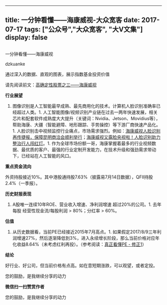 
---
title:   一分钟看懂——海康威视-大众宽客
date: 2017-07-17
tags: ["公众号","大众宽客", "大V文集"]
display: false
---


## 



一分钟看懂——海康威视




dzkuanke




通过深入的数据、直观的图表，展示指数基金投资价值


请先阅读前文：[高确定性股票之三——海康威视](http://mp.weixin.qq.com/s?__biz=MzAwMTc1MDcwNw==&amp;mid=2648271950&amp;idx=1&amp;sn=764532ee89c33e91719609d18f0ca7ea&amp;chksm=82f92f92b58ea6844bbdbca284497101ef0398c2f3b7544d92cf5a317f8f78e3e92d55280c0f&amp;scene=21#wechat_redirect)



**行业展望**
1. 图像识别是人工智能最早成熟、最先商用化的技术。计算机人脸识别准确率已经超过人类。1. 人工智能图像/视频识别产业链在过去一两年快速发展，相关芯片和配套软件成熟度大大提升（关键词：Nvidia、Jetson、Movidius等），帮助海康、大疆（智能避障、地形跟踪、手势操控）等下游厂商快速产品化。1. 人脸识别击中视频监控行业痛点，市场需求强烈。例如：[海康威视人脸识别再传捷报，保障昆明商洽会顺利举行](http://mp.weixin.qq.com/s?__biz=MjM5OTA0NTM1Nw==&amp;mid=2651715873&amp;idx=1&amp;sn=7180d51ebe55fcf67f20de8bdacc8953&amp;chksm=bd3828a38a4fa1b581462ce2db9bbfbf6f3b53a061a9db5251b8695e86637db300454dbf3501&amp;scene=21#wechat_redirect)；[海康威视又露脸央视啦！人脸识别助力整治行人闯红灯](http://mp.weixin.qq.com/s?__biz=MjM5OTA0NTM1Nw==&amp;mid=2651715801&amp;idx=1&amp;sn=dba25e9814d60443c7614edb33e5aaf5&amp;chksm=bd38295b8a4fa04d815976f2b7be1cdfd5d85235e1e5fdf8914dec8c227279575a4c808bd86a&amp;scene=21#wechat_redirect)。1. 作为全球市场份额一哥，海康掌握着最多的行业视频数据、最优质的客户、最强的行业定制开发能力，在技术升级和强劲需求带动下，已经站在人工智能的风口。


**重点资金流向**

外资持股接近10%。其中港股通持股7.63%（披露易7月14日数据），QFII持股2.4%（一季报）。



**历史财报表现**
1. A股唯一连续10年ROE、营业收入增速、净利润增速 超过20%的公司。1. 去年每股 经营性现金流/每股利润 &gt; 80%；分红率 &gt; 60%。


**估值**
1. 从历史数据看，当前PE已经接近2015年7月高点。1. 如果假定2017/8/9三年利润增速27%，然后逐渐降低到3%，进入永续增长阶段，那么当前价格对应年化收益8.64%（未考虑红利再投）。（参考阅读：[真正看懂PE - 修正1](http://mp.weixin.qq.com/s?__biz=MzAwMTc1MDcwNw==&amp;mid=2648272128&amp;idx=1&amp;sn=33ff136b20cf413b1a166f7a3a2754f7&amp;chksm=82f92edcb58ea7ca36fc5eddc696007b37201e73409ed4274c0ebb786802a543b90a5ed07a30&amp;scene=21#wechat_redirect)）


**结论**

好行业、好公司，但当前价格有点高。如在意短期涨跌，可以观望，或者定投。

您的鼓励，是我继续分享的动力


**微信扫一扫赞赏作者**






您的鼓励，是我继续分享的动力








